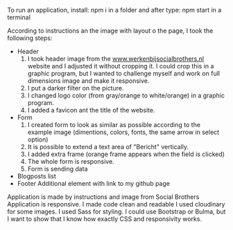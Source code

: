 To run an application, install: npm i in a folder and after type: npm start in a terminal

According to instructions an the image with layout o the page, I took the following steps:
* Header
    1. I took header image from the www.werkenbijsocialbrothers.nl website and I adjusted it without cropping it. I could crop this in a graphic program, but I wanted to challenge myself and work on full dimensions image and make it responsive.
    2. I put a darker filter on the picture.
    3. I changed logo color (from gray/orange to white/orange) in a graphic program.
    4. I added a favicon ant the title of the website.
* Form
    1. I created form to look as similar as possible according to the example image (dimentions, colors, fonts, the same arrow in select option)
    2. It is possible to extend a text area of "Bericht" vertically.
    3. I added extra frame (orange frame appears when the field is clicked)
    4. The whole form is responsive.
    5. Form is sending data
* Blogposts list
* Footer
    Additional element with link to my github page

Application is made by instructions and image from Social Brothers
Application is responsive.
I made code clean and readable
I used cloudinary for some images.
I used Sass for styling.
I could use Bootstrap or Bulma, but I want to show that I know how exactly CSS and responsivity works.


